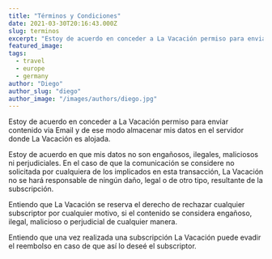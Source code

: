 ```yaml
---
title: "Términos y Condiciones"
date: 2021-03-30T20:16:43.000Z
slug: terminos
excerpt: "Estoy de acuerdo en conceder a La Vacación permiso para enviar contenido via Email y de ese modo almacenar mis datos en el servidor donde La Vacación es alojada..."
featured_image: 
tags:
  - travel
  - europe
  - germany
author: "Diego"
author_slug: "diego"
author_image: "/images/authors/diego.jpg"
---
```


Estoy de acuerdo en conceder a La Vacación permiso para enviar contenido via Email y de ese modo almacenar mis datos en el servidor donde La Vacación es alojada.

Estoy de acuerdo en que mis datos no son engañosos, ilegales, maliciosos ni perjudiciales. En el caso de que la comunicación se considere no solicitada por cualquiera de los implicados en esta transacción, La Vacación no se hará responsable de ningún daño, legal o de otro tipo, resultante de la subscripción.

Entiendo que La Vacación se reserva el derecho de rechazar cualquier subscriptor por cualquier motivo, si el contenido se considera engañoso, ilegal, malicioso o perjudicial de cualquier manera.  
  
Entiendo que una vez realizada una subscripción La Vacación puede evadir el reembolso en caso de que así lo deseé el subscriptor.